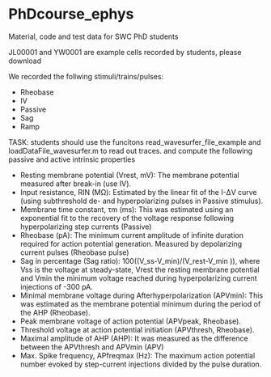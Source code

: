 # PhDcourse_ephys
Material, code and test data for SWC PhD students

JL00001 and YW0001 are example cells recorded by students, please download 


We recorded the follwing stimuli/trains/pulses:

- Rheobase 
- IV
- Passive
- Sag
- Ramp

TASK: students should use the funcitons read_wavesurfer_file_example and loadDataFile_wavesurfer.m to read out traces. 
and compute the following passive and active intrinsic properties 

- Resting membrane potential (Vrest, mV): The membrane potential measured after break-in (use IV).
- Input resistance, RIN (MΩ): Estimated by the linear fit of the I-ΔV curve (using subthreshold de- and hyperpolarizing pulses in Passive stimulus).
- Membrane time constant, τm (ms): This was estimated using an exponential fit to the recovery of the voltage response following hyperpolarizing step currents (Passive)
- Rheobase (pA): The minimum current amplitude of infinite duration required for action potential generation. Measured by depolarizing current pulses (Rheobase pulse)
- Sag in percentage (Sag ratio): 100((V_ss-V_min)/(V_rest-V_min )), where Vss is the voltage at steady-state, Vrest the resting membrane potential and Vmin the minimum     voltage reached during hyperpolarizing current injections of -300 pA.  
-	Minimal membrane voltage during Afterhyperpolarization (APVmin): This was estimated as the membrane potential minimum during the period of the AHP (Rheobase).
-	Peak membrane voltage of action potential (APVpeak, Rheobase).
- Threshold voltage at action potential initiation (APVthresh, Rheobase).
- Maximal amplitude of AHP (AHP): It was measured as the difference between the APVthresh and APVmin (APV)
- Max. Spike frequency, APfreqmax (Hz): The maximum action potential number evoked by step-current injections divided by the pulse duration. 




